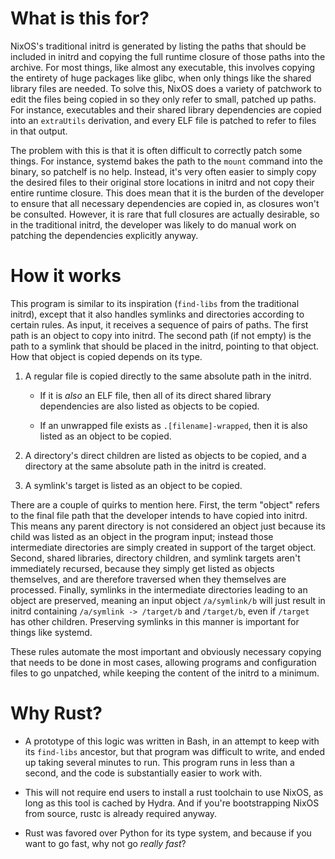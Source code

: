 # What is this for?

NixOS's traditional initrd is generated by listing the paths that
should be included in initrd and copying the full runtime closure of
those paths into the archive. For most things, like almost any
executable, this involves copying the entirety of huge packages like
glibc, when only things like the shared library files are needed. To
solve this, NixOS does a variety of patchwork to edit the files being
copied in so they only refer to small, patched up paths. For instance,
executables and their shared library dependencies are copied into an
`extraUtils` derivation, and every ELF file is patched to refer to
files in that output.

The problem with this is that it is often difficult to correctly patch
some things. For instance, systemd bakes the path to the `mount`
command into the binary, so patchelf is no help. Instead, it's very
often easier to simply copy the desired files to their original store
locations in initrd and not copy their entire runtime closure. This
does mean that it is the burden of the developer to ensure that all
necessary dependencies are copied in, as closures won't be
consulted. However, it is rare that full closures are actually
desirable, so in the traditional initrd, the developer was likely to
do manual work on patching the dependencies explicitly anyway.

# How it works

This program is similar to its inspiration (`find-libs` from the
traditional initrd), except that it also handles symlinks and
directories according to certain rules. As input, it receives a
sequence of pairs of paths. The first path is an object to copy into
initrd. The second path (if not empty) is the path to a symlink that
should be placed in the initrd, pointing to that object. How that
object is copied depends on its type.

1. A regular file is copied directly to the same absolute path in the
   initrd.

   - If it is *also* an ELF file, then all of its direct shared
     library dependencies are also listed as objects to be copied.

   - If an unwrapped file exists as `.[filename]-wrapped`, then it is
     also listed as an object to be copied.

2. A directory's direct children are listed as objects to be copied,
   and a directory at the same absolute path in the initrd is created.

3. A symlink's target is listed as an object to be copied.

There are a couple of quirks to mention here. First, the term "object"
refers to the final file path that the developer intends to have
copied into initrd. This means any parent directory is not considered
an object just because its child was listed as an object in the
program input; instead those intermediate directories are simply
created in support of the target object. Second, shared libraries,
directory children, and symlink targets aren't immediately recursed,
because they simply get listed as objects themselves, and are
therefore traversed when they themselves are processed. Finally,
symlinks in the intermediate directories leading to an object are
preserved, meaning an input object `/a/symlink/b` will just result in
initrd containing `/a/symlink -> /target/b` and `/target/b`, even if
`/target` has other children. Preserving symlinks in this manner is
important for things like systemd.

These rules automate the most important and obviously necessary
copying that needs to be done in most cases, allowing programs and
configuration files to go unpatched, while keeping the content of the
initrd to a minimum.

# Why Rust?

- A prototype of this logic was written in Bash, in an attempt to keep
  with its `find-libs` ancestor, but that program was difficult to
  write, and ended up taking several minutes to run. This program runs
  in less than a second, and the code is substantially easier to work
  with.

- This will not require end users to install a rust toolchain to use
  NixOS, as long as this tool is cached by Hydra. And if you're
  bootstrapping NixOS from source, rustc is already required anyway.

- Rust was favored over Python for its type system, and because if you
  want to go fast, why not go *really fast*?
